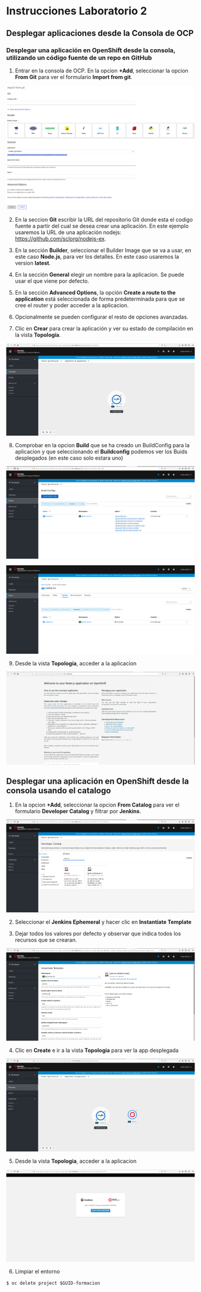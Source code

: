 # Instrucciones Laboratorio 2

## Desplegar aplicaciones desde la Consola de OCP

### Desplegar una aplicación en OpenShift desde la consola, utilizando un código fuente de un repo en GitHub

1. Entrar en la consola de OCP. En la opcion **+Add**, seleccionar la opcion **From Git** para ver el formulario **Import from git**.

![alt Crar App][imagen1]

[imagen1]: images/create-app1.png

2. En la seccion **Git** escribir la URL del repositorio Git donde esta el codigo fuente a partir del cual se desea crear una aplicación. En este ejemplo usaremos la URL de una aplicación nodejs:
https://github.com/sclorg/nodejs-ex.

3. En la sección **Builder**, seleccionar el Builder Image que se va a usar, en este caso **Node.js**, para ver los detalles. En este caso usaremos la version **latest**.

4. En la sección **General** elegir un nombre para la aplicacion. Se puede usar el que viene por defecto.

5. En la sección **Advanced Options**, la opción **Create a route to the application** está seleccionada de forma predeterminada para que se cree el router y poder acceder a la aplicacion.

6. Opcionalmente se pueden configurar el resto de opciones avanzadas.

7. Clic en **Crear** para crear la aplicación y ver su estado de compilación en la vista **Topología**.

![alt Crar App][imagen2]

[imagen2]: images/create-app2.png

8. Comprobar en la opcion **Build** que se ha creado un BuildConfig para la aplicacion y que seleccionando el **Buildconfig** podemos ver los Buids desplegados (en este caso solo estara uno)

![alt Crar App][imagen3]

[imagen3]: images/create-app3.png

![alt Crar App][imagen4]

[imagen4]: images/create-app4.png

9. Desde la vista **Topología**, acceder a la aplicacion

![alt Crar App][imagen8]

[imagen8]: images/create-app8.png

## Desplegar una aplicación en OpenShift desde la consola usando el catalogo

1. En la opcion **+Add**, seleccionar la opcion **From Catalog** para ver el formulario **Developer Catalog** y filtrar por **Jenkins**.

![alt Crar App][imagen5]

[imagen5]: images/create-app5.png

2. Seleccionar el **Jenkins Ephemeral** y hacer clic en **Instantiate Template**

3. Dejar todos los valores por defecto y observar que indica todos los recursos que se crearan.

![alt Crar App][imagen6]

[imagen6]: images/create-app6.png

4. Clic en **Create** e ir a la vista **Topologia** para ver la app desplegada

![alt Crar App][imagen7]

[imagen7]: images/create-app7.png

5. Desde la vista **Topologia**, acceder a la aplicacion

![alt Crar App][imagen9]

[imagen9]: images/create-app9.png

6. Limpiar el entorno

```shell
$ oc delete project $GUID-formacion
```
